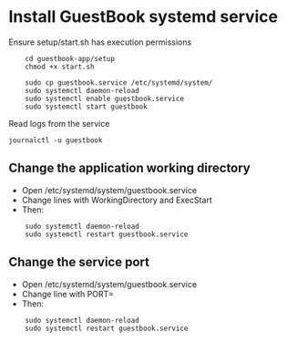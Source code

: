 # Install GuestBook systemd service

Ensure setup/start.sh has execution permissions
```
    cd guestbook-app/setup
    chmod +x start.sh
```

```
    sudo cp guestbook.service /etc/systemd/system/
    sudo systemctl daemon-reload
    sudo systemctl enable guestbook.service
    sudo systemctl start guestbook
```

Read logs from the service

```
journalctl -u guestbook
```

## Change the application working directory


- Open /etc/systemd/system/guestbook.service
- Change lines with WorkingDirectory and ExecStart
- Then: 

```
    sudo systemctl daemon-reload
    sudo systemctl restart guestbook.service
```

## Change the service port

- Open /etc/systemd/system/guestbook.service
- Change line with PORT=
- Then: 

```
    sudo systemctl daemon-reload
    sudo systemctl restart guestbook.service
```
